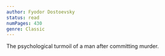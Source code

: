 ```yaml
---
author: Fyodor Dostoevsky
status: read
numPages: 430
genre: Classic
---
```


The psychological turmoil of a man after committing murder.
